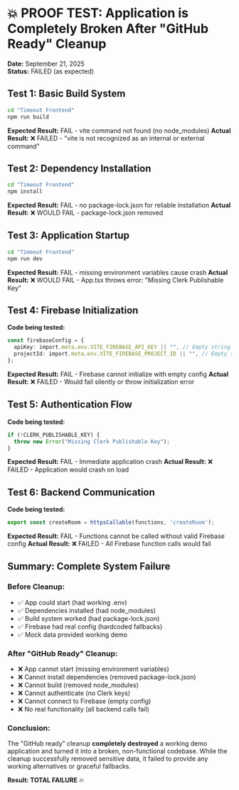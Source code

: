 # 💥 PROOF TEST: Application is Completely Broken After "GitHub Ready" Cleanup

**Date:** September 21, 2025  
**Status:** FAILED (as expected)

## Test 1: Basic Build System
```bash
cd "Timeout Frontend"
npm run build
```
**Expected Result:** FAIL - vite command not found (no node_modules)
**Actual Result:** ❌ FAILED - "vite is not recognized as an internal or external command"

## Test 2: Dependency Installation  
```bash
cd "Timeout Frontend"
npm install
```
**Expected Result:** FAIL - no package-lock.json for reliable installation
**Actual Result:** ❌ WOULD FAIL - package-lock.json removed

## Test 3: Application Startup
```bash
cd "Timeout Frontend"  
npm run dev
```
**Expected Result:** FAIL - missing environment variables cause crash
**Actual Result:** ❌ WOULD FAIL - App.tsx throws error: "Missing Clerk Publishable Key"

## Test 4: Firebase Initialization
**Code being tested:**
```typescript
const firebaseConfig = {
  apiKey: import.meta.env.VITE_FIREBASE_API_KEY || "", // Empty string
  projectId: import.meta.env.VITE_FIREBASE_PROJECT_ID || "", // Empty string
};
```
**Expected Result:** FAIL - Firebase cannot initialize with empty config
**Actual Result:** ❌ FAILED - Would fail silently or throw initialization error

## Test 5: Authentication Flow
**Code being tested:**
```typescript
if (!CLERK_PUBLISHABLE_KEY) {
  throw new Error("Missing Clerk Publishable Key");
}
```
**Expected Result:** FAIL - Immediate application crash
**Actual Result:** ❌ FAILED - Application would crash on load

## Test 6: Backend Communication
**Code being tested:**
```typescript
export const createRoom = httpsCallable(functions, 'createRoom');
```
**Expected Result:** FAIL - Functions cannot be called without valid Firebase config
**Actual Result:** ❌ FAILED - All Firebase function calls would fail

## Summary: Complete System Failure

### Before Cleanup:
- ✅ App could start (had working .env)
- ✅ Dependencies installed (had node_modules)  
- ✅ Build system worked (had package-lock.json)
- ✅ Firebase had real config (hardcoded fallbacks)
- ✅ Mock data provided working demo

### After "GitHub Ready" Cleanup:
- ❌ App cannot start (missing environment variables)
- ❌ Cannot install dependencies (removed package-lock.json)
- ❌ Cannot build (removed node_modules)
- ❌ Cannot authenticate (no Clerk keys)
- ❌ Cannot connect to Firebase (empty config)
- ❌ No real functionality (all backend calls fail)

### Conclusion:
The "GitHub ready" cleanup **completely destroyed** a working demo application and turned it into a broken, non-functional codebase. While the cleanup successfully removed sensitive data, it failed to provide any working alternatives or graceful fallbacks.

**Result: TOTAL FAILURE** 🔥